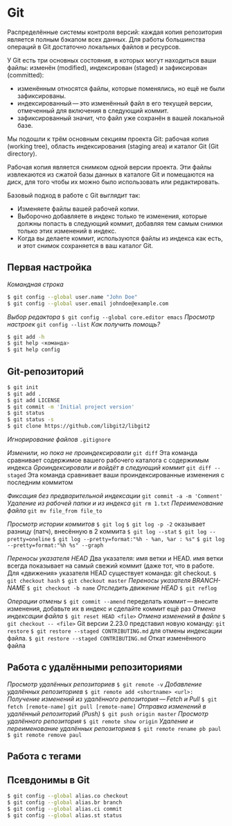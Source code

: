 # Git
Распределённые системы контроля версий: каждая копия репозитория является полным бэкапом всех данных. Для работы большинства операций в Git достаточно локальных файлов и ресурсов.

У Git есть три основных состояния, в которых могут находиться ваши файлы: изменён (modified), индексирован (staged) и зафиксирован (committed):

-  изменённым относятся файлы, которые поменялись, но ещё не были зафиксированы.
- индексированный — это изменённый файл в его текущей версии, отмеченный для включения в следующий коммит.
- зафиксированный значит, что файл уже сохранён в вашей локальной базе.

Мы подошли к трём основным секциям проекта Git: рабочая копия (working tree), область индексирования (staging area) и каталог Git (Git directory).

Рабочая копия является снимком одной версии проекта. Эти файлы извлекаются из сжатой базы данных в каталоге Git и помещаются на диск, для того чтобы их можно было использовать или редактировать.

Базовый подход в работе с Git выглядит так:

- Изменяете файлы вашей рабочей копии.
- Выборочно добавляете в индекс только те изменения, которые должны попасть в следующий коммит, добавляя тем самым снимки только этих изменений в индекс.
- Когда вы делаете коммит, используются файлы из индекса как есть, и этот снимок сохраняется в ваш каталог Git.

## Первая настройка

*Командная строка*
```bash
$ git config --global user.name "John Doe"
$ git config --global user.email johndoe@example.com
```
*Выбор редактора*
`$ git config --global core.editor emacs`
*Просмотр настроек*
`git config --list`
*Как получить помощь?*
```bash
$ git add -h
$ git help <команда>
$ git help config
```
## Git-репозиторий
```bash
$ git init
$ git add .
$ git add LICENSE
$ git commit -m 'Initial project version'
$ git status
$ git status -s
$ git clone https://github.com/libgit2/libgit2
```
*Игнорирование файлов*
`.gitignore`

*Изменили, но пока не проиндексировали*
`git diff` Эта команда сравнивает содержимое вашего рабочего каталога с содержимым индекса
*Gроиндексировали и войдёт в следующий коммит*
`git diff --staged` Эта команда сравнивает ваши проиндексированные изменения с последним коммитом

*Фиксация без предварительной индексации*
`git commit -a -m 'Comment'`
*Удаление из рабочей папки и из индекса*
`git rm 1.txt`
*Переименование файла*
`git mv file_from file_to`

*Просмотр истории коммитов*
`$ git log`
`$ git log -p -2` оказывает разницу (патч), внесённую в 2 коммита
`$ git log --stat`
`$ git log --pretty=oneline`
`$ git log --pretty=format:"%h - %an, %ar : %s"`
`$ git log --pretty=format:"%h %s" --graph`

*Переносы указателя HEAD*
Два указателя: имя ветки и HEAD. имя ветки всегда показывает на самый свежий коммит (даже тот, что в работе. Для «движения» указателя HEAD существует команда: git checkout.
`$ git checkout hash`
`$ git checkout master`
*Переносы указателя BRANCH-NAME*
`$ git checkout -b name`
*Отследить движение HEAD*
`$ git reflog`

*Операции отмены*
`$ git commit --amend`  переделать коммит — внесите изменения, добавьте их в индекс и сделайте коммит ещё раз
*Отмена индексации файла*
`$ git reset HEAD <file>`
*Отмена изменений в файле*
`$ git checkout -- <file>`
Git версии 2.23.0 представил новую команду: `git restore`
`$ git restore --staged CONTRIBUTING.md` для отмены индексации файла.
`$ git restore --staged CONTRIBUTING.md` Откат изменённого файла

## Работа с удалёнными репозиториями

*Просмотр удалённых репозиториев*
`$ git remote -v`
*Добавление удалённых репозиториев*
`$ git remote add <shortname> <url>:`
*Получение изменений из удалённого репозитория — Fetch и Pull*
`$ git fetch [remote-name]`
`git pull [remote-name]`
*Отправка изменений в удалённый репозиторий (Push)*
`$ git push origin master`
*Просмотр удалённого репозитория*
`$ git remote show origin`
*Удаление и переименование удалённых репозиториев*
`$ git remote rename pb paul`
`$ git remote remove paul`

## Работа с тегами
## Псевдонимы в Git
```bash
$ git config --global alias.co checkout
$ git config --global alias.br branch
$ git config --global alias.ci commit
$ git config --global alias.st status
```
